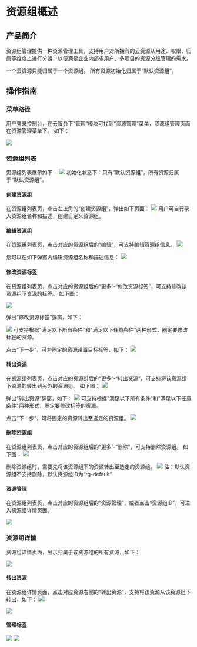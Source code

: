 # 资源组概述
## 产品简介

资源组管理提供一种资源管理工具，支持用户对所拥有的云资源从用途、权限、归属等维度上进行分组，以便满足企业内部多用户、多项目的资源分级管理的需求。

一个云资源只能归属于一个资源组。 所有资源初始化归属于“默认资源组”。

## 操作指南

### 菜单路径
用户登录控制台，在云服务下“管理”模块可找到“资源管理”菜单，资源组管理页面在资源管理菜单下。
如下：

![](https://github.com/jdcloudcom/cn/blob/wangxiaguang1116/image/resourcegroup/1-road.png)

### 资源组列表

资源组列表展示如下：
![](https://github.com/jdcloudcom/cn/blob/wangxiaguang1116/image/resourcegroup/2-list.png)
初始化状态下：只有“默认资源组”，所有资源归属于“默认资源组”。

#### 创建资源组

在资源组列表页，点击左上角的“创建资源组”，弹出如下页面：
![](https://github.com/jdcloudcom/cn/blob/wangxiaguang1116/image/resourcegroup/3-create.png)
用户可自行录入资源组名称和描述，创建自定义资源组。

#### 编辑资源组

在资源组列表页，点击对应的资源组后的“编辑”，可支持编辑资源组信息。
![](https://github.com/jdcloudcom/cn/blob/wangxiaguang1116/image/resourcegroup/4-edit.png)

您可以在如下弹窗内编辑资源组名称和描述信息：
![](https://github.com/jdcloudcom/cn/blob/wangxiaguang1116/image/resourcegroup/4-edit2.png)

#### 修改资源标签

在资源组列表页，点击对应的资源组后的“更多”-“修改资源标签”，可支持修改该资源组下资源的标签。
如下图：

![](https://github.com/jdcloudcom/cn/blob/wangxiaguang1116/image/resourcegroup/6-modify%20label1.png)

弹出“修改资源标签”弹窗，如下：

![](https://github.com/jdcloudcom/cn/blob/wangxiaguang1116/image/resourcegroup/6-modify%20label2.png)
可支持根据"满足以下所有条件"和"满足以下任意条件"两种形式，圈定要修改标签的资源。

点击“下一步”，可为圈定的资源设置目标标签，如下：
![](https://github.com/jdcloudcom/cn/blob/wangxiaguang1116/image/resourcegroup/6-modify%20labeil3.png)


#### 转出资源

在资源组列表页，点击对应的资源组后的“更多”-“转出资源”，可支持将该资源组下资源的转出到另外的资源组。
如下图：
![](https://github.com/jdcloudcom/cn/blob/wangxiaguang1116/image/resourcegroup/6-modify%20label1.png)

弹出“转出资源”弹窗，如下：
![](https://github.com/jdcloudcom/cn/blob/wangxiaguang1116/image/resourcegroup/7-out1.png)
可支持根据"满足以下所有条件"和"满足以下任意条件"两种形式，圈定要修改标签的资源。

点击“下一步”，可将圈定的资源转出至选定的资源组。
![](https://github.com/jdcloudcom/cn/blob/wangxiaguang1116/image/resourcegroup/7out2.png)


#### 删除资源组

在资源组列表页，点击对应的资源组后的“更多”-“删除”，可支持删除资源组。
如下图：
![](https://github.com/jdcloudcom/cn/blob/wangxiaguang1116/image/resourcegroup/6-modify%20label1.png)

删除资源组时，需要先将该资源组下的资源转出至选定的资源组。
![](https://github.com/jdcloudcom/cn/blob/wangxiaguang1116/image/resourcegroup/8-delete.png)
注：默认资源组不支持删除，默认资源组ID为“rg-default”


#### 资源管理

在资源组列表页，点击对应的资源组后的“资源管理”，或者点击“资源组ID”，可进入资源组详情页面。

![](https://github.com/jdcloudcom/cn/blob/wangxiaguang1116/image/resourcegroup/5-manage.png)


### 资源组详情

资源组详情页面，展示归属于该资源组的所有资源，如下：

![](https://github.com/jdcloudcom/cn/blob/wangxiaguang1116/image/resourcegroup/9-detail.png)


#### 转出资源

在资源组详情页面，点击对应资源右侧的“转出资源”，支持将该资源从该资源组下转出，如下：
![](https://github.com/jdcloudcom/cn/blob/wangxiaguang1116/image/resourcegroup/10-out1.png)


![](https://github.com/jdcloudcom/cn/blob/wangxiaguang1116/image/resourcegroup/10-out2.png)

#### 管理标签

![](https://github.com/jdcloudcom/cn/blob/wangxiaguang1116/image/resourcegroup/11-manage%20label1.png)
![](https://github.com/jdcloudcom/cn/blob/wangxiaguang1116/image/resourcegroup/11-manage%20label2.png)

